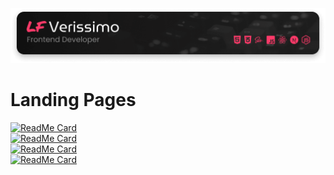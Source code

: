 <p>
  <a href="https://lfverissimo.com">
    <img alt="Logo LF Verissimo - Front-end Developer" src="./images/banner.png" />
  </a>
</p>
<h1>Landing Pages</h1>

[![ReadMe Card](https://github-readme-stats.vercel.app/api/pin/?username=luizfverissimo&repo=nerdcast-rpg-player&theme=bear)](https://github.com/luizfverissimo/nerdcast-rpg-player)<br/>
[![ReadMe Card](https://github-readme-stats.vercel.app/api/pin/?username=luizfverissimo&repo=portfolio-3&theme=bear)](https://github.com/luizfverissimo/portfolio-3)<br/>
[![ReadMe Card](https://github-readme-stats.vercel.app/api/pin/?username=luizfverissimo&repo=portfolio-2&theme=bear)](https://github.com/luizfverissimo/portfolio-2)<br/>
[![ReadMe Card](https://github-readme-stats.vercel.app/api/pin/?username=luizfverissimo&repo=portfolio&theme=bear)](https://github.com/luizfverissimo/portfolio)
